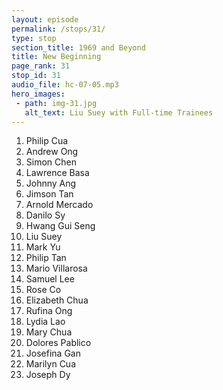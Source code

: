 ```yaml
---
layout: episode
permalink: /stops/31/
type: stop
section_title: 1969 and Beyond
title: New Beginning
page_rank: 31
stop_id: 31
audio_file: hc-07-05.mp3
hero_images:
 - path: img-31.jpg
   alt_text: Liu Suey with Full-time Trainees
---
```


1. Philip Cua
2. Andrew Ong
3. Simon Chen
4. Lawrence Basa
5. Johnny Ang
6. Jimson Tan
7. Arnold Mercado
8. Danilo Sy
9. Hwang Gui Seng
10. Liu Suey
11. Mark Yu
12. Philip Tan
13. Mario Villarosa
14. Samuel Lee
15. Rose Co
16. Elizabeth Chua
17. Rufina Ong
18. Lydia Lao
19. Mary Chua
20. Dolores Pablico
21. Josefina Gan
22. Marilyn Cua
23. Joseph Dy

<!---

-->

<!--- TRANSCRIPT
In 1978, Brother Liu Suey held the first one-year full-time training in Manila, perfecting many saints who eventually became elders and responsible ones in the Metro Manila churches.
-->